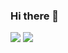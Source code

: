 ### Hi there 👋

<!-- ![](https://komarev.com/ghpvc/?username=shawara&label=Profile+views&color=brightgreen) -->
<a href="https://www.linkedin.com/in/shawara"><img src="https://img.shields.io/badge/linkedin-%230177B5?style=flat&logo=linkedin&logoColor=white"/></a>
<a href="https://dev.to/shawara"><img src="https://img.shields.io/badge/dev.to-black"/></a>
<!--
**shawara/shawara** is a ✨ _special_ ✨ repository because its `README.md` (this file) appears on your GitHub profile.

Here are some ideas to get you started:

- 🔭 I’m currently working on ...
- 🌱 I’m currently learning ...
- 👯 I’m looking to collaborate on ...
- 🤔 I’m looking for help with ...
- 💬 Ask me about ...
- 📫 How to reach me: ...
- 😄 Pronouns: ...
- ⚡ Fun fact: ...
-->
